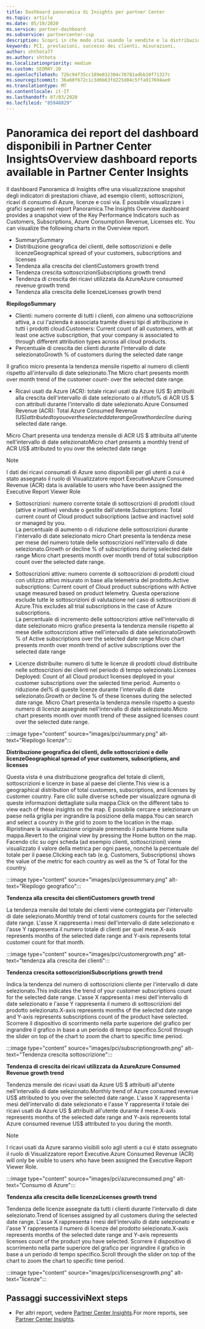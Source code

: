 ```yaml
---
title: Dashboard panoramica di Insights per partner Center
ms.topic: article
ms.date: 05/19/2020
ms.service: partner-dashboard
ms.subservice: partnercenter-csp
description: Scopri in che modo stai usando le vendite e la distribuzione, la crescita dei clienti e la crescita dei ricavi con le licenze, le sottoscrizioni e il consumo di Azure.
keywords: PCI, prestazioni, successo dei clienti, misurazioni,
author: shthota77
ms.author: shthota
ms.localizationpriority: medium
ms.custom: SEOMAY.20
ms.openlocfilehash: 72bc94f35cc189e032304c78781adbb10f71327c
ms.sourcegitcommit: 36a60f672c1c3d6b63fd225d04c5ffa917694ae0
ms.translationtype: MT
ms.contentlocale: it-IT
ms.lasthandoff: 07/03/2020
ms.locfileid: "85948829"
---
```

# <a name="overview-dashboard-reports-available-in-partner-center-insights"></a><span data-ttu-id="12f55-104">Panoramica dei report del dashboard disponibili in Partner Center Insights</span><span class="sxs-lookup"><span data-stu-id="12f55-104">Overview dashboard reports available in Partner Center Insights</span></span>
 
<span data-ttu-id="12f55-105">Il dashboard Panoramica di Insights offre una visualizzazione snapshot degli indicatori di prestazioni chiave, ad esempio clienti, sottoscrizioni, ricavi di consumo di Azure, licenze e così via. È possibile visualizzare i grafici seguenti nel report Panoramica.</span><span class="sxs-lookup"><span data-stu-id="12f55-105">The Insights Overview dashboard provides a snapshot view of the Key Performance Indicators such as Customers, Subscriptions, Azure Consumption Revenue, Licenses etc. You can visualize the following charts in the Overview report.</span></span> 

- <span data-ttu-id="12f55-106">Summary</span><span class="sxs-lookup"><span data-stu-id="12f55-106">Summary</span></span>  
- <span data-ttu-id="12f55-107">Distribuzione geografica dei clienti, delle sottoscrizioni e delle licenze</span><span class="sxs-lookup"><span data-stu-id="12f55-107">Geographical spread of your customers, subscriptions and licenses</span></span>  
- <span data-ttu-id="12f55-108">Tendenza alla crescita dei clienti</span><span class="sxs-lookup"><span data-stu-id="12f55-108">Customers growth trend</span></span> 
- <span data-ttu-id="12f55-109">Tendenza crescita sottoscrizioni</span><span class="sxs-lookup"><span data-stu-id="12f55-109">Subscriptions growth trend</span></span> 
- <span data-ttu-id="12f55-110">Tendenza di crescita dei ricavi utilizzata da Azure</span><span class="sxs-lookup"><span data-stu-id="12f55-110">Azure consumed revenue growth trend</span></span> 
- <span data-ttu-id="12f55-111">Tendenza alla crescita delle licenze</span><span class="sxs-lookup"><span data-stu-id="12f55-111">Licenses growth trend</span></span> 

<span data-ttu-id="12f55-112">**Riepilogo**</span><span class="sxs-lookup"><span data-stu-id="12f55-112">**Summary**</span></span>

- <span data-ttu-id="12f55-113">Clienti: numero corrente di tutti i clienti, con almeno una sottoscrizione attiva, a cui l'azienda è associata tramite diversi tipi di attribuzione in tutti i prodotti cloud.</span><span class="sxs-lookup"><span data-stu-id="12f55-113">Customers: Current count of all customers, with at least one active subscription, that your company is associated to through different attribution types across all cloud products.</span></span> 
- <span data-ttu-id="12f55-114">Percentuale di crescita dei clienti durante l'intervallo di date selezionato</span><span class="sxs-lookup"><span data-stu-id="12f55-114">Growth % of customers during the selected date range</span></span> 

<span data-ttu-id="12f55-115">Il grafico micro presenta la tendenza mensile rispetto al numero di clienti rispetto all'intervallo di date selezionato.</span><span class="sxs-lookup"><span data-stu-id="12f55-115">The Micro chart presents month over month trend of the customer count-  over the selected date range.</span></span> 

 
- <span data-ttu-id="12f55-116">Ricavi usati da Azure (ACR): totale ricavi usati da Azure (US $) attribuiti alla crescita dell'intervallo di date selezionato o al rifiuto% di ACR US $ con attributi durante l'intervallo di date selezionato.</span><span class="sxs-lookup"><span data-stu-id="12f55-116">Azure Consumed Revenue (ACR): Total Azure Consumed Revenue (US$) attributed to you over the selected date range Growth or decline % of attributed ACR US$ during selected date range.</span></span>

<span data-ttu-id="12f55-117">Micro Chart presenta una tendenza mensile di ACR US $ attribuita all'utente nell'intervallo di date selezionato</span><span class="sxs-lookup"><span data-stu-id="12f55-117">Micro chart presents a monthly trend of ACR US$ attributed to you over the selected date range</span></span> 
>[!Note] 
><span data-ttu-id="12f55-118">I dati dei ricavi consumati di Azure sono disponibili per gli utenti a cui è stato assegnato il ruolo di Visualizzatore report Executive</span><span class="sxs-lookup"><span data-stu-id="12f55-118">Azure Consumed Revenue (ACR) data is available to users who have been assigned the Executive Report Viewer Role</span></span> 
 
- <span data-ttu-id="12f55-119">Sottoscrizioni: numero corrente totale di sottoscrizioni di prodotti cloud (attive e inattive) vendute o gestite dall'utente.</span><span class="sxs-lookup"><span data-stu-id="12f55-119">Subscriptions: Total current count of Cloud product subscriptions (active and inactive) sold or managed by you.</span></span>  
<span data-ttu-id="12f55-120">La percentuale di aumento o di riduzione delle sottoscrizioni durante l'intervallo di date selezionato micro Chart presenta la tendenza mese per mese del numero totale delle sottoscrizioni nell'intervallo di date selezionato.</span><span class="sxs-lookup"><span data-stu-id="12f55-120">Growth or decline % of subscriptions during selected date range Micro chart presents month over month trend of total subscription count over the selected date range.</span></span> 
 
- <span data-ttu-id="12f55-121">Sottoscrizioni attive: numero corrente di sottoscrizioni di prodotti cloud con utilizzo attivo misurato in base alla telemetria del prodotto.</span><span class="sxs-lookup"><span data-stu-id="12f55-121">Active subscriptions: Current count of Cloud product subscriptions with Active usage measured based on product telemetry.</span></span> <span data-ttu-id="12f55-122">Questa operazione esclude tutte le sottoscrizioni di valutazione nel caso di sottoscrizioni di Azure.</span><span class="sxs-lookup"><span data-stu-id="12f55-122">This excludes all trial subscriptions in the case of Azure subscriptions.</span></span>  
<span data-ttu-id="12f55-123">La percentuale di incremento delle sottoscrizioni attive nell'intervallo di date selezionato micro grafico presenta la tendenza mensile rispetto al mese delle sottoscrizioni attive nell'intervallo di date selezionato</span><span class="sxs-lookup"><span data-stu-id="12f55-123">Growth % of Active subscriptions over the selected date range Micro chart presents month over month trend of active subscriptions over the selected date range</span></span> 
 
- <span data-ttu-id="12f55-124">Licenze distribuite: numero di tutte le licenze di prodotti cloud distribuite nelle sottoscrizioni dei clienti nel periodo di tempo selezionato.</span><span class="sxs-lookup"><span data-stu-id="12f55-124">Licenses Deployed: Count of all Cloud product licenses deployed in your customer subscriptions over the selected time period.</span></span> <span data-ttu-id="12f55-125">Aumento o riduzione del% di queste licenze durante l'intervallo di date selezionato.</span><span class="sxs-lookup"><span data-stu-id="12f55-125">Growth or decline % of these licenses during the selected date range.</span></span> <span data-ttu-id="12f55-126">Micro Chart presenta la tendenza mensile rispetto a questo numero di licenze assegnate nell'intervallo di date selezionato.</span><span class="sxs-lookup"><span data-stu-id="12f55-126">Micro chart presents month over month trend of these assigned licenses count over the selected date range.</span></span>

:::image type="content" source="images/pci/summary.png" alt-text="Riepilogo licenze":::

<span data-ttu-id="12f55-128">**Distribuzione geografica dei clienti, delle sottoscrizioni e delle licenze**</span><span class="sxs-lookup"><span data-stu-id="12f55-128">**Geographical spread of your customers, subscriptions, and licenses**</span></span> 

<span data-ttu-id="12f55-129">Questa vista è una distribuzione geografica del totale di clienti, sottoscrizioni e licenze in base al paese del cliente.</span><span class="sxs-lookup"><span data-stu-id="12f55-129">This view is a geographical distribution of total customers, subscriptions, and licenses by customer country.</span></span> <span data-ttu-id="12f55-130">Fare clic sulle diverse schede per visualizzare ognuna di queste informazioni dettagliate sulla mappa.</span><span class="sxs-lookup"><span data-stu-id="12f55-130">Click on the different tabs to view each of these insights on the map.</span></span> <span data-ttu-id="12f55-131">È possibile cercare e selezionare un paese nella griglia per ingrandire la posizione della mappa.</span><span class="sxs-lookup"><span data-stu-id="12f55-131">You can search and select a country in the grid to zoom to the location in the map.</span></span> <span data-ttu-id="12f55-132">Ripristinare la visualizzazione originale premendo il pulsante Home sulla mappa.</span><span class="sxs-lookup"><span data-stu-id="12f55-132">Revert to the original view by pressing the Home button on the map.</span></span> <span data-ttu-id="12f55-133">Facendo clic su ogni scheda (ad esempio clienti, sottoscrizioni) viene visualizzato il valore della metrica per ogni paese, nonché la percentuale del totale per il paese.</span><span class="sxs-lookup"><span data-stu-id="12f55-133">Clicking each tab (e.g. Customers, Subscriptions) shows the value of the metric for each country as well as the % of Total for the country.</span></span>  

:::image type="content" source="images/pci/geosummary.png" alt-text="Riepilogo geografico":::

<span data-ttu-id="12f55-135">**Tendenza alla crescita dei clienti**</span><span class="sxs-lookup"><span data-stu-id="12f55-135">**Customers growth trend**</span></span>

<span data-ttu-id="12f55-136">La tendenza mensile del totale dei clienti viene conteggiata per l'intervallo di date selezionato.</span><span class="sxs-lookup"><span data-stu-id="12f55-136">Monthly trend of total customers counts for the selected date range.</span></span> <span data-ttu-id="12f55-137">L'asse X rappresenta i mesi dell'intervallo di date selezionato e l'asse Y rappresenta il numero totale di clienti per quel mese.</span><span class="sxs-lookup"><span data-stu-id="12f55-137">X-axis represents months of the selected date range and Y-axis represents total customer count for that month.</span></span> 

:::image type="content" source="images/pci/customergrowth.png" alt-text="tendenza alla crescita dei clienti":::

<span data-ttu-id="12f55-139">**Tendenza crescita sottoscrizioni**</span><span class="sxs-lookup"><span data-stu-id="12f55-139">**Subscriptions growth trend**</span></span>

<span data-ttu-id="12f55-140">Indica la tendenza del numero di sottoscrizioni cliente per l'intervallo di date selezionato.</span><span class="sxs-lookup"><span data-stu-id="12f55-140">This indicates the trend of your customer subscriptions count for the selected date range.</span></span> <span data-ttu-id="12f55-141">L'asse X rappresenta i mesi dell'intervallo di date selezionato e l'asse Y rappresenta il numero di sottoscrizioni del prodotto selezionato.</span><span class="sxs-lookup"><span data-stu-id="12f55-141">X-axis represents months of the selected date range and Y-axis represents subscriptions count of the product have selected.</span></span> <span data-ttu-id="12f55-142">Scorrere il dispositivo di scorrimento nella parte superiore del grafico per ingrandire il grafico in base a un periodo di tempo specifico.</span><span class="sxs-lookup"><span data-stu-id="12f55-142">Scroll through the slider on top of the chart to zoom the chart to specific time period.</span></span> 

:::image type="content" source="images/pci/subscriptiongrowth.png" alt-text="Tendenza crescita sottoscrizione":::

<span data-ttu-id="12f55-144">**Tendenza di crescita dei ricavi utilizzata da Azure**</span><span class="sxs-lookup"><span data-stu-id="12f55-144">**Azure Consumed Revenue growth trend**</span></span>

<span data-ttu-id="12f55-145">Tendenza mensile dei ricavi usati da Azure US $ attribuiti all'utente nell'intervallo di date selezionato.</span><span class="sxs-lookup"><span data-stu-id="12f55-145">Monthly trend of Azure consumed revenue US$ attributed to you over the selected date range.</span></span> <span data-ttu-id="12f55-146">L'asse X rappresenta i mesi dell'intervallo di date selezionato e l'asse Y rappresenta il totale dei ricavi usati da Azure US $ attribuiti all'utente durante il mese.</span><span class="sxs-lookup"><span data-stu-id="12f55-146">X-axis represents months of the selected date range and Y-axis represents total Azure consumed revenue US$ attributed to you during the month.</span></span>
   
>[!Note] 
><span data-ttu-id="12f55-147">I ricavi usati da Azure saranno visibili solo agli utenti a cui è stato assegnato il ruolo di Visualizzatore report Executive.</span><span class="sxs-lookup"><span data-stu-id="12f55-147">Azure Consumed Revenue (ACR) will only be visible to users who have been assigned the Executive Report Viewer Role.</span></span> 

:::image type="content" source="images/pci/azureconsumed.png" alt-text="Consumo di Azure":::

<span data-ttu-id="12f55-149">**Tendenza alla crescita delle licenze**</span><span class="sxs-lookup"><span data-stu-id="12f55-149">**Licenses growth trend**</span></span>
 
<span data-ttu-id="12f55-150">Tendenza delle licenze assegnate da tutti i clienti durante l'intervallo di date selezionato.</span><span class="sxs-lookup"><span data-stu-id="12f55-150">Trend of licenses assigned by all customers during the selected date range.</span></span> <span data-ttu-id="12f55-151">L'asse X rappresenta i mesi dell'intervallo di date selezionato e l'asse Y rappresenta il numero di licenze del prodotto selezionato.</span><span class="sxs-lookup"><span data-stu-id="12f55-151">X-axis represents months of the selected date range and Y-axis represents licenses count of the product you have selected.</span></span> <span data-ttu-id="12f55-152">Scorrere il dispositivo di scorrimento nella parte superiore del grafico per ingrandire il grafico in base a un periodo di tempo specifico.</span><span class="sxs-lookup"><span data-stu-id="12f55-152">Scroll through the slider on top of the chart to zoom the chart to specific time period.</span></span>  

:::image type="content" source="images/pci/licensesgrowth.png" alt-text="licenze":::

## <a name="next-steps"></a><span data-ttu-id="12f55-154">Passaggi successivi</span><span class="sxs-lookup"><span data-stu-id="12f55-154">Next steps</span></span>

- <span data-ttu-id="12f55-155">Per altri report, vedere [Partner Center Insights](partner-center-insights.md).</span><span class="sxs-lookup"><span data-stu-id="12f55-155">For more reports, see [Partner Center Insights](partner-center-insights.md).</span></span>
